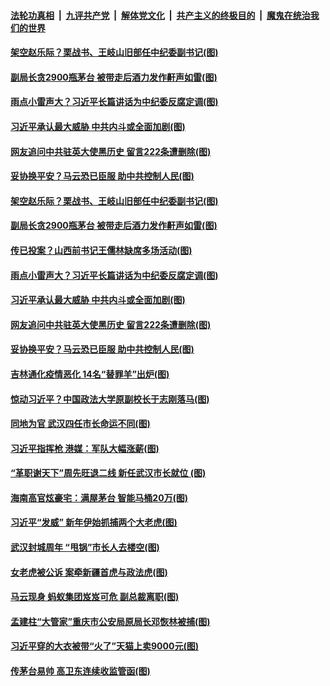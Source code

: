

####  [法轮功真相](../../../../basic/blob/master/README.md?t=01251931) &nbsp;|&nbsp; [九评共产党](../../../../9ping.md/blob/master/README.md?t=01251931) &nbsp;|&nbsp; [解体党文化](../../../../jtdwh.md/blob/master/README.md?t=01251931)  &nbsp;|&nbsp; [共产主义的终极目的](../../../../gczydzjmd.md/blob/master/README.md?t=01251931) &nbsp;|&nbsp; [魔鬼在统治我们的世界](../../../../mgztzwmdsj.md/blob/master/README.md?t=01251931) 

#### [架空赵乐际？栗战书、王岐山旧部任中纪委副书记(图)](../pages/p2/960273.md?t=01251931) 

#### [副局长贪2900瓶茅台 被带走后酒力发作鼾声如雷(图)](../pages/p2/960285.md?t=01251931) 

#### [雨点小雷声大？习近平长篇讲话为中纪委反腐定调(图)](../pages/p2/960278.md?t=01251931) 

#### [习近平承认最大威胁 中共内斗或全面加剧(图)](../pages/p2/960247.md?t=01251931) 

#### [网友追问中共驻英大使黑历史 留言222条遭删除(图)](../pages/p2/960194.md?t=01251931) 

#### [妥协换平安？马云恐已臣服 助中共控制人民(图)](../pages/p2/960172.md?t=01251931) 

#### [架空赵乐际？栗战书、王岐山旧部任中纪委副书记(图)](../pages/p2/960273.md?t=01251931) 

#### [副局长贪2900瓶茅台 被带走后酒力发作鼾声如雷(图)](../pages/p2/960285.md?t=01251931) 

#### [传已投案？山西前书记王儒林缺席多场活动(图)](../pages/p2/960191.md?t=01251931) 

#### [雨点小雷声大？习近平长篇讲话为中纪委反腐定调(图)](../pages/p2/960278.md?t=01251931) 

#### [习近平承认最大威胁 中共内斗或全面加剧(图)](../pages/p2/960247.md?t=01251931) 

#### [网友追问中共驻英大使黑历史 留言222条遭删除(图)](../pages/p2/960194.md?t=01251931) 

#### [妥协换平安？马云恐已臣服 助中共控制人民(图)](../pages/p2/960172.md?t=01251931) 

#### [吉林通化疫情恶化 14名“替罪羊”出炉(图)](../pages/p2/960174.md?t=01251931) 

#### [惊动习近平？中国政法大学原副校长于志刚落马(图)](../pages/p2/960072.md?t=01251931) 

#### [同地为官 武汉四任市长命运不同(图)](../pages/p2/960125.md?t=01251931) 

#### [习近平指挥枪 港媒：军队大幅涨薪(图)](../pages/p2/960122.md?t=01251931) 

#### [“革职谢天下”周先旺退二线 新任武汉市长就位 (图)](../pages/p2/960050.md?t=01251931) 

#### [海南高官炫豪宅：满屋茅台 智能马桶20万(图)](../pages/p2/960057.md?t=01251931) 

#### [习近平“发威” 新年伊始抓捕两个大老虎(图)](../pages/p2/959883.md?t=01251931) 

#### [武汉封城周年 “甩锅”市长人去楼空(图)](../pages/p2/960012.md?t=01251931) 

#### [女老虎被公诉 案牵新疆首虎与政法虎(图)](../pages/p2/959915.md?t=01251931) 

#### [马云现身 蚂蚁集团岌岌可危 副总裁离职(图)](../pages/p2/959986.md?t=01251931) 

#### [孟建柱“大管家”重庆市公安局原局长邓恢林被捕(图)](../pages/p2/959977.md?t=01251931) 

#### [习近平穿的大衣被带“火了”天猫上卖9000元(图)](../pages/p2/959962.md?t=01251931) 

#### [传茅台易帅 高卫东连续收监管函(图)](../pages/p2/959951.md?t=01251931) 

